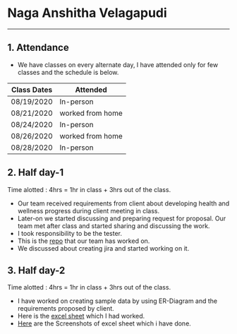 # Naga Anshitha Velagapudi
---------------------------
## 1. Attendance
- We have classes on every alternate day, I have attended only for few classes and the schedule is below.

| Class Dates | Attended |
|----------|-------------|
| 08/19/2020 | In-person |
| 08/21/2020 | worked from home |
| 08/24/2020 | In-person |
| 08/26/2020 | worked from home |
| 08/28/2020 | In-person |

## 2. Half day-1

Time alotted : 4hrs = 1hr in class + 3hrs out of the class.
- Our team received requirements from client about developing health and wellness progress during client meeting in class.
- Later-on we started discussing and preparing request for proposal. Our team met after class and started sharing and discussing the work.
- I took responsibility to be the tester.
- This is the [repo](https://github.com/sowmyathogiti/Healthify-NWMSU) that our team has worked on.
- We discussed about creating jira and started working on it.

## 3. Half day-2

Time alotted : 4hrs = 1hr in class + 3hrs out of the class.
- I have worked on creating sample data by using ER-Diagram and the requirements proposed by client.
- Here is the [excel sheet](https://github.com/sowmyathogiti/Healthify-NWMSU/tree/master/sample_data) which I had worked.
- [Here](https://github.com/sowmyathogiti/Healthify-NWMSU/tree/master/sample_data/Screenshots%20of%20Excel%20Sheet) are the Screenshots of excel sheet which i have done.

